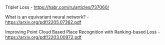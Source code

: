 Triplet Loss - https://habr.com/ru/articles/737060/

What is an equivariant neural network? - https://arxiv.org/pdf/2205.07362.pdf

Improving Point Cloud Based Place Recognition
with Ranking-based Loss - https://arxiv.org/pdf/2203.00972.pdf
